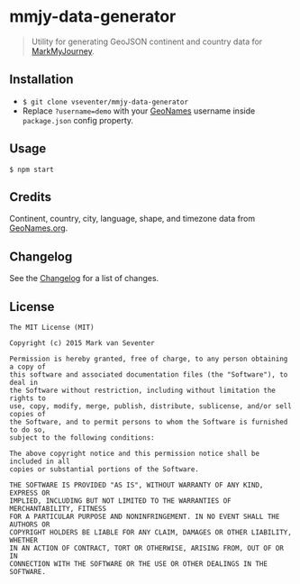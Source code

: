 # mmjy-data-generator
> Utility for generating GeoJSON continent and country data for [MarkMyJourney](https://github.com/vseventer/markmyjourney).

## Installation
* `$ git clone vseventer/mmjy-data-generator`
* Replace `?username=demo` with your [GeoNames](http://www.geonames.org/) username inside `package.json` config property.

## Usage
`$ npm start`

## Credits
Continent, country, city, language, shape, and timezone data from [GeoNames.org](http://www.geonames.org/).

## Changelog
See the [Changelog](./CHANGELOG.md) for a list of changes.

## License
    The MIT License (MIT)

    Copyright (c) 2015 Mark van Seventer

    Permission is hereby granted, free of charge, to any person obtaining a copy of
    this software and associated documentation files (the "Software"), to deal in
    the Software without restriction, including without limitation the rights to
    use, copy, modify, merge, publish, distribute, sublicense, and/or sell copies of
    the Software, and to permit persons to whom the Software is furnished to do so,
    subject to the following conditions:

    The above copyright notice and this permission notice shall be included in all
    copies or substantial portions of the Software.

    THE SOFTWARE IS PROVIDED "AS IS", WITHOUT WARRANTY OF ANY KIND, EXPRESS OR
    IMPLIED, INCLUDING BUT NOT LIMITED TO THE WARRANTIES OF MERCHANTABILITY, FITNESS
    FOR A PARTICULAR PURPOSE AND NONINFRINGEMENT. IN NO EVENT SHALL THE AUTHORS OR
    COPYRIGHT HOLDERS BE LIABLE FOR ANY CLAIM, DAMAGES OR OTHER LIABILITY, WHETHER
    IN AN ACTION OF CONTRACT, TORT OR OTHERWISE, ARISING FROM, OUT OF OR IN
    CONNECTION WITH THE SOFTWARE OR THE USE OR OTHER DEALINGS IN THE SOFTWARE.